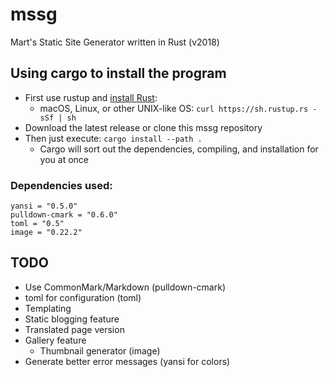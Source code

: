 # mssg
Mart's Static Site Generator written in Rust (v2018)

## Using cargo to install the program
* First use rustup and [install Rust](https://www.rust-lang.org/tools/install):
  * macOS, Linux, or other UNIX-like OS: `curl https://sh.rustup.rs -sSf | sh`
* Download the latest release or clone this mssg repository
* Then just execute: `cargo install --path .`
  * Cargo will sort out the dependencies, compiling, and installation for you at once

### Dependencies used:
```
yansi = "0.5.0"
pulldown-cmark = "0.6.0"
toml = "0.5"
image = "0.22.2"
```

## TODO
* Use CommonMark/Markdown (pulldown-cmark)
* toml for configuration (toml)
* Templating
* Static blogging feature
* Translated page version
* Gallery feature
  * Thumbnail generator (image)
* Generate better error messages (yansi for colors)
